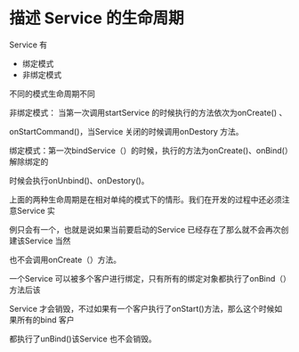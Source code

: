 # 描述 Service 的生命周期

Service 有

* 绑定模式
* 非绑定模式

不同的模式生命周期不同







非绑定模式： 当第一次调用startService 的时候执行的方法依次为onCreate() 、

onStartCommand()，当Service 关闭的时候调用onDestory 方法。

绑定模式：第一次bindService（）的时候，执行的方法为onCreate()、onBind(）解除绑定的

时候会执行onUnbind()、onDestory()。

上面的两种生命周期是在相对单纯的模式下的情形。我们在开发的过程中还必须注意Service 实

例只会有一个，也就是说如果当前要启动的Service 已经存在了那么就不会再次创建该Service 当然

也不会调用onCreate（）方法。

一个Service 可以被多个客户进行绑定，只有所有的绑定对象都执行了onBind（）方法后该

Service 才会销毁，不过如果有一个客户执行了onStart()方法，那么这个时候如果所有的bind 客户

都执行了unBind()该Service 也不会销毁。


